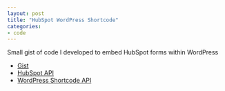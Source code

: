 ```yaml
---
layout: post
title: "HubSpot WordPress Shortcode"
categories:
- code
---
```


Small gist of code I developed to embed HubSpot forms within WordPress

* [Gist](https://gist.github.com/joewils/1393b60c2b836ab202cc)
* [HubSpot API](http://developers.hubspot.com/docs/methods/forms/advanced_form_options)
* [WordPress Shortcode API](https://codex.wordpress.org/Shortcode_API)

<div style="margin-right:15px;padding-right:15px;">
  <script src="https://gist.github.com/joewils/1393b60c2b836ab202cc.js"></script>
</div>
